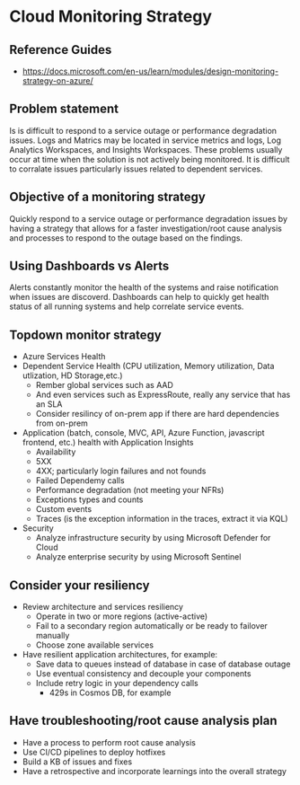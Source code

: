 # Cloud Monitoring Strategy

## Reference Guides

- https://docs.microsoft.com/en-us/learn/modules/design-monitoring-strategy-on-azure/

## Problem statement

Is is difficult to respond to a service outage or performance degradation issues. Logs and Matrics may be located in service metrics and logs, Log Analytics Workspaces, and Insights Workspaces. These problems usually occur at time when the solution is not actively being monitored. It is difficult to corralate issues particularly issues related to dependent services.

## Objective of a monitoring strategy

Quickly respond to a service outage or performance degradation issues by having a strategy that allows for a faster investigation/root cause analysis and processes to respond to the outage based on the findings.

## Using Dashboards vs Alerts

Alerts constantly monitor the health of the systems and raise notification when issues are discoverd. Dashboards can help to quickly get health status of all running systems and help correlate service events. 

## Topdown monitor strategy

- Azure Services Health
- Dependent Service Health (CPU utilization, Memory utilization, Data utlization, HD Storage,etc.)
  - Rember global services such as AAD
  - And even services such as ExpressRoute, really any service that has an SLA
  - Consider resilincy of on-prem app if there are hard dependencies from on-prem
- Application (batch, console, MVC, API, Azure Function, javascript frontend, etc.) health with Application Insights
  - Availability
  - 5XX
  - 4XX; particularly login failures and not founds
  - Failed Dependemy calls
  - Performance degradation (not meeting your NFRs)
  - Exceptions types and counts
  - Custom events
  - Traces (is the exception information in the traces, extract it via KQL)
- Security
  - Analyze infrastructure security by using Microsoft Defender for Cloud
  - Analyze enterprise security by using Microsoft Sentinel

## Consider your resiliency

- Review architecture and services resiliency
  - Operate in two or more regions (active-active)
  - Fail to a secondary region automatically or be ready to failover manually
  - Choose zone available services
- Have resilient application architectures, for example:
  - Save data to queues instead of database in case of database outage
  - Use eventual consistency and decouple your components
  - Include retry logic in your dependency calls
    - 429s in Cosmos DB, for example

## Have troubleshooting/root cause analysis plan

- Have a process to perform root cause analysis
- Use CI/CD pipelines to deploy hotfixes
- Build a KB of issues and fixes
- Have a retrospective and incorporate learnings into the overall strategy
